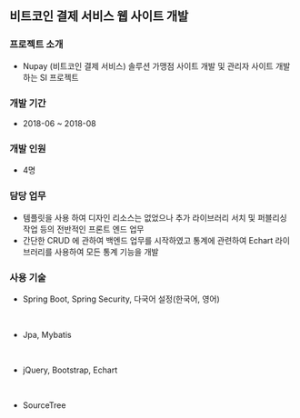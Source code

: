 ## 비트코인 결제 서비스 웹 사이트 개발

### 프로젝트 소개
- Nupay (비트코인 결제 서비스) 솔루션 가맹점 사이트 개발 및 관리자 사이트 개발하는 SI 프로젝트

### 개발 기간
- 2018-06 ~ 2018-08

### 개발 인원
- 4명

### 담당 업무
- 템플릿을 사용 하여 디자인 리소스는 없었으나 추가 라이브러리 서치 및 퍼블리싱 작업 등의 전반적인 프론트 엔드 업무
- 간단한 CRUD 에 관하여 백엔드 업무를 시작하였고 통계에 관련하여 Echart 라이브러리를 사용하여 모든 통계 기능을 개발

### 사용 기술

- Spring Boot, Spring Security, 다국어 설정(한국어, 영어)
<br>

- Jpa, Mybatis
<br>

- jQuery, Bootstrap, Echart
<br>

- SourceTree